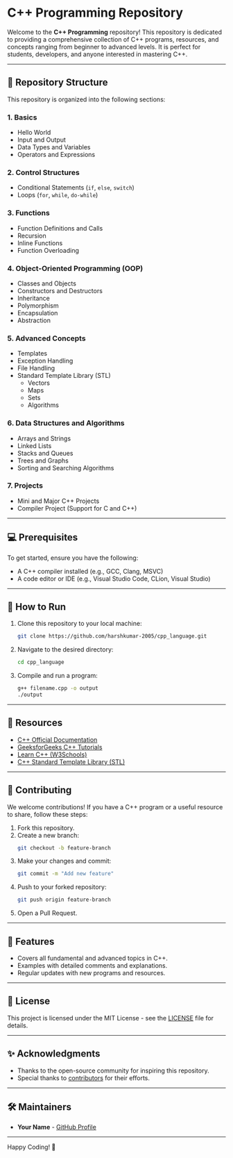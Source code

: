 # C++ Programming Repository

Welcome to the **C++ Programming** repository! This repository is dedicated to providing a comprehensive collection of C++ programs, resources, and concepts ranging from beginner to advanced levels. It is perfect for students, developers, and anyone interested in mastering C++.

---

## 📂 Repository Structure

This repository is organized into the following sections:

### 1. **Basics**
- Hello World
- Input and Output
- Data Types and Variables
- Operators and Expressions

### 2. **Control Structures**
- Conditional Statements (`if`, `else`, `switch`)
- Loops (`for`, `while`, `do-while`)

### 3. **Functions**
- Function Definitions and Calls
- Recursion
- Inline Functions
- Function Overloading

### 4. **Object-Oriented Programming (OOP)**
- Classes and Objects
- Constructors and Destructors
- Inheritance
- Polymorphism
- Encapsulation
- Abstraction

### 5. **Advanced Concepts**
- Templates
- Exception Handling
- File Handling
- Standard Template Library (STL)
  - Vectors
  - Maps
  - Sets
  - Algorithms

### 6. **Data Structures and Algorithms**
- Arrays and Strings
- Linked Lists
- Stacks and Queues
- Trees and Graphs
- Sorting and Searching Algorithms

### 7. **Projects**
- Mini and Major C++ Projects
- Compiler Project (Support for C and C++)

---

## 💻 Prerequisites

To get started, ensure you have the following:
- A C++ compiler installed (e.g., GCC, Clang, MSVC)
- A code editor or IDE (e.g., Visual Studio Code, CLion, Visual Studio)

---

## 🚀 How to Run

1. Clone this repository to your local machine:
   ```bash
   git clone https://github.com/harshkumar-2005/cpp_language.git
   ```
2. Navigate to the desired directory:
   ```bash
   cd cpp_language
   ```
3. Compile and run a program:
   ```bash
   g++ filename.cpp -o output
   ./output
   ```

---

## 📘 Resources

- [C++ Official Documentation](https://cplusplus.com/)
- [GeeksforGeeks C++ Tutorials](https://www.geeksforgeeks.org/c-plus-plus/)
- [Learn C++ (W3Schools)](https://www.w3schools.com/cpp/)
- [C++ Standard Template Library (STL)](https://cplusplus.com/reference/stl/)

---

## 🤝 Contributing

We welcome contributions! If you have a C++ program or a useful resource to share, follow these steps:

1. Fork this repository.
2. Create a new branch:
   ```bash
   git checkout -b feature-branch
   ```
3. Make your changes and commit:
   ```bash
   git commit -m "Add new feature"
   ```
4. Push to your forked repository:
   ```bash
   git push origin feature-branch
   ```
5. Open a Pull Request.

---

## 🌟 Features

- Covers all fundamental and advanced topics in C++.
- Examples with detailed comments and explanations.
- Regular updates with new programs and resources.

---

## 📝 License

This project is licensed under the MIT License - see the [LICENSE](LICENSE) file for details.

---

## ✨ Acknowledgments

- Thanks to the open-source community for inspiring this repository.
- Special thanks to [contributors](https://github.com/your-username/your-repo-name/graphs/contributors) for their efforts.

---

## 🛠️ Maintainers

- **Your Name** - [GitHub Profile](https://github.com/your-username)

---

Happy Coding! 🚀

